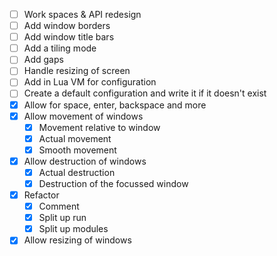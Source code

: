 - [ ] Work spaces & API redesign
- [ ] Add window borders
- [ ] Add window title bars
- [ ] Add a tiling mode
- [ ] Add gaps
- [ ] Handle resizing of screen
- [ ] Add in Lua VM for configuration
- [ ] Create a default configuration and write it if it doesn't exist
- [X] Allow for space, enter, backspace and more
- [X] Allow movement of windows
  - [X] Movement relative to window
  - [X] Actual movement
  - [X] Smooth movement
- [X] Allow destruction of windows
  - [X] Actual destruction
  - [X] Destruction of the focussed window
- [X] Refactor
  - [X] Comment
  - [X] Split up run
  - [X] Split up modules
- [X] Allow resizing of windows
